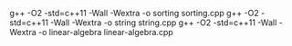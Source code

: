g++ -O2 -std=c++11 -Wall -Wextra -o sorting sorting.cpp
g++ -O2 -std=c++11 -Wall -Wextra -o string string.cpp
g++ -O2 -std=c++11 -Wall -Wextra -o linear-algebra linear-algebra.cpp

